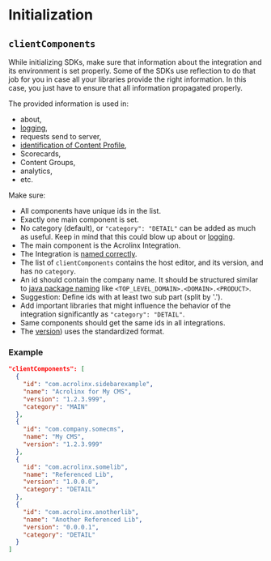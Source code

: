 # Initialization

## `clientComponents`

While initializing SDKs, make sure that information about the integration and its environment is set properly.
Some of the SDKs use reflection to do that job for you in case all your libraries provide the right information.
In this case, you just have to ensure that all information propagated properly.

The provided information is used in:

* about,
* [logging](logging.md),
* requests send to server,
* [identification of Content Profile](text-extraction.md#how-acrolinx-reads-your-content),
* Scorecards,
* Content Groups,
* analytics,
* etc.

Make sure:

* All components have unique ids in the list.
* Exactly one main component is set.
* No category (default), or `"category": "DETAIL"` can be added as much as useful.
  Keep in mind that this could blow up about or [logging](logging.md).
* The main component is the Acrolinx Integration.
* The Integration is [named correctly](project-setup.md#naming-of-the-integration).
* The list of `clientComponents` contains the host editor, and its version, and has no `category`.
* An id should contain the company name.
  It should be structured similar to [java package naming](formatting.md#java) like `<TOP_LEVEL_DOMAIN>.<DOMAIN>.<PRODUCT>`.
* Suggestion: Define ids with at least two sub part (split by '.').
* Add important libraries that might influence the behavior of the integration significantly as `"category": "DETAIL"`.
* Same components should get the same ids in all integrations.
* The [version](project-setup.md#version-information)) uses the standardized format.

### Example

```json
"clientComponents": [
  {
    "id": "com.acrolinx.sidebarexample",
    "name": "Acrolinx for My CMS",
    "version": "1.2.3.999",
    "category": "MAIN"
  },
  {
    "id": "com.company.somecms",
    "name": "My CMS",
    "version": "1.2.3.999"
  },
  {
    "id": "com.acrolinx.somelib",
    "name": "Referenced Lib",
    "version": "1.0.0.0",
    "category": "DETAIL"
  },
  {
    "id": "com.acrolinx.anotherlib",
    "name": "Another Referenced Lib",
    "version": "0.0.0.1",
    "category": "DETAIL"
  }
]
```